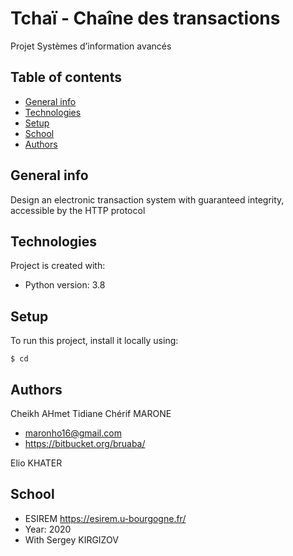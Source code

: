 # Tchaï - Chaîne des transactions

Projet Systèmes d’information avancés

## Table of contents
* [General info](#general-info)
* [Technologies](#technologies)
* [Setup](#setup)
* [School](#school)
* [Authors](#authors)

## General info
Design an electronic transaction system with guaranteed integrity, accessible by the HTTP protocol


## Technologies
Project is created with:
* Python version: 3.8
	
## Setup
To run this project, install it locally using:

```
$ cd 

```
## Authors
Cheikh AHmet Tidiane Chérif MARONE 
* maronho16@gmail.com 
* https://bitbucket.org/bruaba/

Elio KHATER

## School
* ESIREM https://esirem.u-bourgogne.fr/
* Year: 2020
* With Sergey KIRGIZOV
